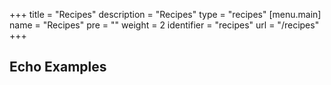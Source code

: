 +++
title = "Recipes"
description = "Recipes"
type = "recipes"
[menu.main]
  name = "Recipes"
  pre = "<i class='fa fa-code'></i>"
  weight = 2
  identifier = "recipes"
  url = "/recipes"
+++

## Echo Examples
